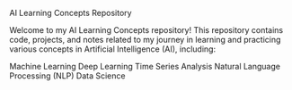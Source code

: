 AI Learning Concepts Repository

Welcome to my AI Learning Concepts repository! This repository contains code, projects, and notes related to my journey in learning and practicing various concepts in Artificial Intelligence (AI), including:

Machine Learning
Deep Learning
Time Series Analysis
Natural Language Processing (NLP)
Data Science

